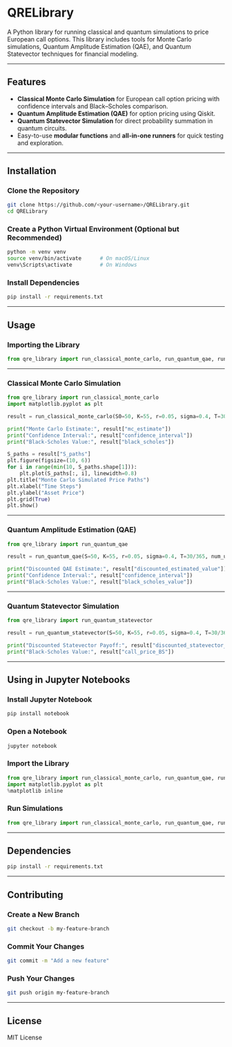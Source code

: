 # QRELibrary

A Python library for running classical and quantum simulations to price European call options. This library includes tools for Monte Carlo simulations, Quantum Amplitude Estimation (QAE), and Quantum Statevector techniques for financial modeling.

---

## Features

- **Classical Monte Carlo Simulation** for European call option pricing with confidence intervals and Black–Scholes comparison.
- **Quantum Amplitude Estimation (QAE)** for option pricing using Qiskit.
- **Quantum Statevector Simulation** for direct probability summation in quantum circuits.
- Easy-to-use **modular functions** and **all-in-one runners** for quick testing and exploration.

---

## Installation

### Clone the Repository
```bash
git clone https://github.com/<your-username>/QRELibrary.git
cd QRELibrary
```

### Create a Python Virtual Environment (Optional but Recommended)
```bash
python -m venv venv
source venv/bin/activate      # On macOS/Linux
venv\Scripts\activate         # On Windows
```

### Install Dependencies
```bash
pip install -r requirements.txt
```

---

## Usage

### Importing the Library
```python
from qre_library import run_classical_monte_carlo, run_quantum_qae, run_quantum_statevector
```

---

### Classical Monte Carlo Simulation
```python
from qre_library import run_classical_monte_carlo
import matplotlib.pyplot as plt

result = run_classical_monte_carlo(S0=50, K=55, r=0.05, sigma=0.4, T=30/365, t=30, M=10000, seed=42)

print("Monte Carlo Estimate:", result["mc_estimate"])
print("Confidence Interval:", result["confidence_interval"])
print("Black-Scholes Value:", result["black_scholes"])

S_paths = result["S_paths"]
plt.figure(figsize=(10, 6))
for i in range(min(10, S_paths.shape[1])):
    plt.plot(S_paths[:, i], linewidth=0.8)
plt.title("Monte Carlo Simulated Price Paths")
plt.xlabel("Time Steps")
plt.ylabel("Asset Price")
plt.grid(True)
plt.show()
```

---

### Quantum Amplitude Estimation (QAE)
```python
from qre_library import run_quantum_qae

result = run_quantum_qae(S=50, K=55, r=0.05, sigma=0.4, T=30/365, num_uncertainty_qubits=5, shots=10000, seed=42)

print("Discounted QAE Estimate:", result["discounted_estimated_value"])
print("Confidence Interval:", result["confidence_interval"])
print("Black-Scholes Value:", result["black_scholes_value"])
```

---

### Quantum Statevector Simulation
```python
from qre_library import run_quantum_statevector

result = run_quantum_statevector(S=50, K=55, r=0.05, sigma=0.4, T=30/365, num_uncertainty_qubits=10)

print("Discounted Statevector Payoff:", result["discounted_statevector_payoff"])
print("Black-Scholes Value:", result["call_price_BS"])
```

---

## Using in Jupyter Notebooks

### Install Jupyter Notebook
```bash
pip install notebook
```

### Open a Notebook
```bash
jupyter notebook
```

### Import the Library
```python
from qre_library import run_classical_monte_carlo, run_quantum_qae, run_quantum_statevector
import matplotlib.pyplot as plt
%matplotlib inline
```

### Run Simulations
```python
from qre_library import run_classical_monte_carlo, run_quantum_qae, run_quantum_statevector
```

---

## Dependencies

```bash
pip install -r requirements.txt
```

---

## Contributing

### Create a New Branch
```bash
git checkout -b my-feature-branch
```

### Commit Your Changes
```bash
git commit -m "Add a new feature"
```

### Push Your Changes
```bash
git push origin my-feature-branch
```

---

## License

MIT License
